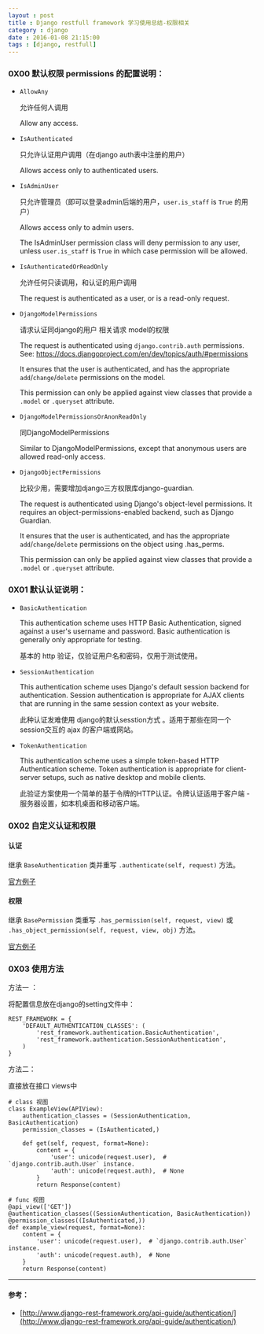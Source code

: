 ```yaml
---
layout : post
title : Django restfull framework 学习使用总结-权限相关
category : django
date : 2016-01-08 21:15:00
tags : [django, restfull]
---
```




### 0X00 默认权限 permissions 的配置说明：

- ``AllowAny``
	
	允许任何人调用

    Allow any access.

- ``IsAuthenticated`` 

	只允许认证用户调用（在django auth表中注册的用户）

    Allows access only to authenticated users.

- ``IsAdminUser`` 

	只允许管理员（即可以登录admin后端的用户，`user.is_staff` is `True` 的用户）

    Allows access only to admin users.

    The IsAdminUser permission class will deny permission to any user, unless `user.is_staff` is `True` in which case permission will be allowed.

- ``IsAuthenticatedOrReadOnly`` 
	
	允许任何只读调用，和认证的用户调用

    The request is authenticated as a user, or is a read-only request.

- ``DjangoModelPermissions``   

	请求认证同django的用户 相关请求 model的权限

    The request is authenticated using `django.contrib.auth` permissions.
    See: https://docs.djangoproject.com/en/dev/topics/auth/#permissions

    It ensures that the user is authenticated, and has the appropriate
    `add`/`change`/`delete` permissions on the model.

    This permission can only be applied against view classes that
    provide a `.model` or `.queryset` attribute.

- ``DjangoModelPermissionsOrAnonReadOnly`` 

	同DjangoModelPermissions
 
    Similar to DjangoModelPermissions, except that anonymous users are
    allowed read-only access.

- ``DjangoObjectPermissions``

	比较少用，需要增加django三方权限库django-guardian.

    The request is authenticated using Django's object-level permissions.
    It requires an object-permissions-enabled backend, such as Django Guardian.

    It ensures that the user is authenticated, and has the appropriate
    `add`/`change`/`delete` permissions on the object using .has_perms.

    This permission can only be applied against view classes that
    provide a `.model` or `.queryset` attribute.

### 0X01 默认认证说明： 

- `BasicAuthentication`

    This authentication scheme uses HTTP Basic Authentication, signed against a user's username and password. Basic authentication is generally only appropriate for testing.
    
    基本的 http 验证，仅验证用户名和密码，仅用于测试使用。
    
- `SessionAuthentication`

    This authentication scheme uses Django's default session backend for authentication. Session authentication is appropriate for AJAX clients that are running in the same session context as your website.
    
    此种认证发难使用 django的默认sesstion方式 。适用于那些在同一个session交互的 ajax 的客户端或网站。
    
- `TokenAuthentication`

    This authentication scheme uses a simple token-based HTTP Authentication scheme. Token authentication is appropriate for client-server setups, such as native desktop and mobile clients.
    
    此验证方案使用一个简单的基于令牌的HTTP认证。令牌认证适用于客户端 - 服务器设置，如本机桌面和移动客户端。


### 0X02 自定义认证和权限
    
#### 认证

继承 `BaseAuthentication` 类并重写 `.authenticate(self, request)` 方法。

[官方例子](http://www.django-rest-framework.org/api-guide/authentication/#example)

#### 权限 

继承 `BasePermission` 类重写 `.has_permission(self, request, view)` 或 `.has_object_permission(self, request, view, obj)` 方法。

[官方例子](http://www.django-rest-framework.org/api-guide/permissions/#examples)

### 0X03 使用方法

方法一 ：

将配置信息放在django的setting文件中：

    REST_FRAMEWORK = {
        'DEFAULT_AUTHENTICATION_CLASSES': (
            'rest_framework.authentication.BasicAuthentication',
            'rest_framework.authentication.SessionAuthentication',
        )
    }

方法二：

直接放在接口 views中 
    
    # class 视图
    class ExampleView(APIView):
        authentication_classes = (SessionAuthentication, BasicAuthentication)
        permission_classes = (IsAuthenticated,)

        def get(self, request, format=None):
            content = {
                'user': unicode(request.user),  # `django.contrib.auth.User` instance.
                'auth': unicode(request.auth),  # None
            }
            return Response(content)

    # func 视图
    @api_view(['GET'])
    @authentication_classes((SessionAuthentication, BasicAuthentication))
    @permission_classes((IsAuthenticated,))
    def example_view(request, format=None):
        content = {
            'user': unicode(request.user),  # `django.contrib.auth.User` instance.
            'auth': unicode(request.auth),  # None
        }
        return Response(content)



---

#### 参考： 

* [http://www.django-rest-framework.org/api-guide/authentication/](http://www.django-rest-framework.org/api-guide/authentication/)
